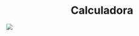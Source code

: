 <div align="center"><h1>Calculadora</h1></div>


<div><img src="https://i.imgur.com/cb0iXtp.png"</div>
